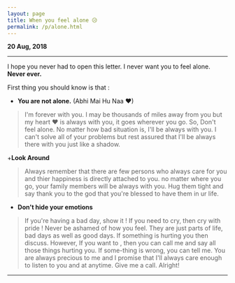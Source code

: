 ```yaml
---
layout: page
title: When you feel alone 😥
permalink: /p/alone.html
---
```



**20 Aug, 2018**

---

I hope you never had to open this letter. I never want you to feel alone. **Never ever.**

First thing you should know is that : 

+ **You are not alone.**
(Abhi Mai Hu Naa ❤)

> I'm forever with you. I may be thousands of miles away from you but my heart ❤ is always with you, it goes wherever you go. So, Don't feel alone.  No matter how bad situation is, I'll be always with you. I can't solve all of your problems but rest assured that I'll be always there with you just like a shadow. 

+**Look Around**

> Always remember that there are few persons who always care for you and thier happiness is directly attached to you. no matter where you go, your family members will be always with you. Hug them tight and say thank you to the god that you're blessed to have them in ur life. 

+ **Don't hide your emotions**

> If you're having a bad day, show it !  If you need to cry, then cry with pride ! Never be ashamed of how you feel. They are just parts of life, bad days as well as good days. If something is hurting you then discuss. However, If you want to , then you can call me and say all those things hurting you. If some-thing is wrong, you can tell me. You are always precious to me and  I promise that I'll always care enough to listen to you and at anytime. Give me a call. Alright!  

---
